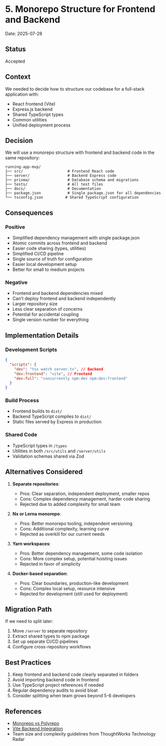 # 5. Monorepo Structure for Frontend and Backend

Date: 2025-07-28

## Status

Accepted

## Context

We needed to decide how to structure our codebase for a full-stack application with:

- React frontend (Vite)
- Express.js backend
- Shared TypeScript types
- Common utilities
- Unified deployment process

## Decision

We will use a monorepo structure with frontend and backend code in the same repository:

```
running-app-mvp/
├── src/                    # Frontend React code
├── server/                 # Backend Express code
├── prisma/                 # Database schema and migrations
├── tests/                  # All test files
├── docs/                   # Documentation
├── package.json            # Single package.json for all dependencies
└── tsconfig.json          # Shared TypeScript configuration
```

## Consequences

### Positive

- Simplified dependency management with single package.json
- Atomic commits across frontend and backend
- Easier code sharing (types, utilities)
- Simplified CI/CD pipeline
- Single source of truth for configuration
- Easier local development setup
- Better for small to medium projects

### Negative

- Frontend and backend dependencies mixed
- Can't deploy frontend and backend independently
- Larger repository size
- Less clear separation of concerns
- Potential for accidental coupling
- Single version number for everything

## Implementation Details

### Development Scripts

```json
{
  "scripts": {
    "dev": "tsx watch server.ts", // Backend
    "dev:frontend": "vite", // Frontend
    "dev:full": "concurrently npm:dev npm:dev:frontend"
  }
}
```

### Build Process

- Frontend builds to `dist/`
- Backend TypeScript compiles to `dist/`
- Static files served by Express in production

### Shared Code

- TypeScript types in `/types`
- Utilities in both `/src/utils` and `/server/utils`
- Validation schemas shared via Zod

## Alternatives Considered

1. **Separate repositories**:
   - Pros: Clear separation, independent deployment, smaller repos
   - Cons: Complex dependency management, harder code sharing
   - Rejected due to added complexity for small team

2. **Nx or Lerna monorepo**:
   - Pros: Better monorepo tooling, independent versioning
   - Cons: Additional complexity, learning curve
   - Rejected as overkill for our current needs

3. **Yarn workspaces**:
   - Pros: Better dependency management, some code isolation
   - Cons: More complex setup, potential hoisting issues
   - Rejected in favor of simplicity

4. **Docker-based separation**:
   - Pros: Clear boundaries, production-like development
   - Cons: Complex local setup, resource intensive
   - Rejected for development (still used for deployment)

## Migration Path

If we need to split later:

1. Move `/server` to separate repository
2. Extract shared types to npm package
3. Set up separate CI/CD pipelines
4. Configure cross-repository workflows

## Best Practices

1. Keep frontend and backend code clearly separated in folders
2. Avoid importing backend code in frontend
3. Use TypeScript project references if needed
4. Regular dependency audits to avoid bloat
5. Consider splitting when team grows beyond 5-6 developers

## References

- [Monorepo vs Polyrepo](https://monorepo.tools/)
- [Vite Backend Integration](https://vitejs.dev/guide/backend-integration.html)
- Team size and complexity guidelines from ThoughtWorks Technology Radar
